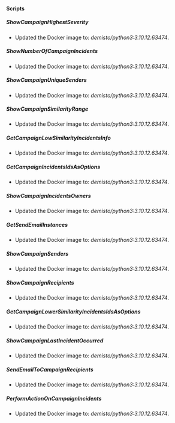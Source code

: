 
#### Scripts
##### ShowCampaignHighestSeverity
- Updated the Docker image to: *demisto/python3:3.10.12.63474*.
##### ShowNumberOfCampaignIncidents
- Updated the Docker image to: *demisto/python3:3.10.12.63474*.
##### ShowCampaignUniqueSenders
- Updated the Docker image to: *demisto/python3:3.10.12.63474*.
##### ShowCampaignSimilarityRange
- Updated the Docker image to: *demisto/python3:3.10.12.63474*.
##### GetCampaignLowSimilarityIncidentsInfo
- Updated the Docker image to: *demisto/python3:3.10.12.63474*.
##### GetCampaignIncidentsIdsAsOptions
- Updated the Docker image to: *demisto/python3:3.10.12.63474*.
##### ShowCampaignIncidentsOwners
- Updated the Docker image to: *demisto/python3:3.10.12.63474*.
##### GetSendEmailInstances
- Updated the Docker image to: *demisto/python3:3.10.12.63474*.
##### ShowCampaignSenders
- Updated the Docker image to: *demisto/python3:3.10.12.63474*.
##### ShowCampaignRecipients
- Updated the Docker image to: *demisto/python3:3.10.12.63474*.
##### GetCampaignLowerSimilarityIncidentsIdsAsOptions
- Updated the Docker image to: *demisto/python3:3.10.12.63474*.
##### ShowCampaignLastIncidentOccurred
- Updated the Docker image to: *demisto/python3:3.10.12.63474*.
##### SendEmailToCampaignRecipients
- Updated the Docker image to: *demisto/python3:3.10.12.63474*.
##### PerformActionOnCampaignIncidents
- Updated the Docker image to: *demisto/python3:3.10.12.63474*.
